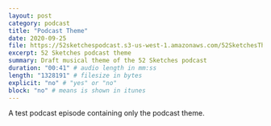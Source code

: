 ```yaml
---
layout: post
category: podcast
title: "Podcast Theme"
date: 2020-09-25
file: https://52sketchespodcast.s3-us-west-1.amazonaws.com/52SketchesTheme.mp3
excerpt: 52 Sketches podcast theme
summary: Draft musical theme of the 52 Sketches podcast
duration: "00:41" # audio length in mm:ss
length: "1328191" # filesize in bytes
explicit: "no" # "yes" or "no"
block: "no" # means is shown in itunes
---
```


A test podcast episode containing only the podcast theme.
